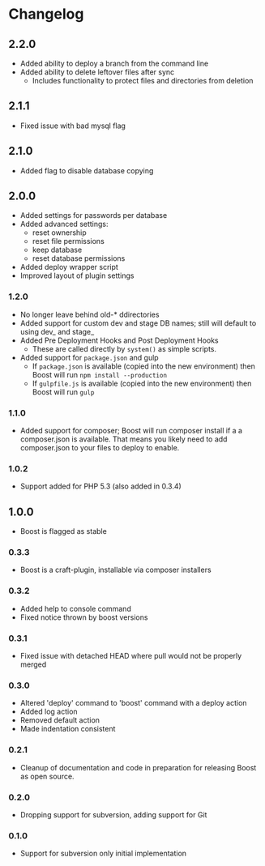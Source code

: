 Changelog
=========

## 2.2.0

* Added ability to deploy a branch from the command line
* Added ability to delete leftover files after sync
    * Includes functionality to protect files and directories from deletion

## 2.1.1

* Fixed issue with bad mysql flag

## 2.1.0

* Added flag to disable database copying

## 2.0.0

* Added settings for passwords per database
* Added advanced settings:
    * reset ownership
    * reset file permissions
    * keep database
    * reset database permissions
* Added deploy wrapper script
* Improved layout of plugin settings

### 1.2.0

* No longer leave behind old-* ddirectories
* Added support for custom dev and stage DB names; still will default to using dev_<PRODDB> and stage_<PRODDB>
* Added Pre Deployment Hooks and Post Deployment Hooks
    * These are called directly by `system()` as simple scripts.
* Added support for `package.json` and gulp
    * If `package.json` is available (copied into the new environment) then Boost will run `npm install --production`
    * If `gulpfile.js` is available (copied into the new environment) then Boost will run `gulp`

### 1.1.0

* Added support for composer; Boost will run composer install if a a composer.json is available. That means you likely need to add composer.json to your files to deploy to enable.

### 1.0.2

* Support added for PHP 5.3 (also added in 0.3.4)

## 1.0.0

* Boost is flagged as stable

### 0.3.3

* Boost is a craft-plugin, installable via composer installers

### 0.3.2

* Added help to console command
* Fixed notice thrown by boost versions

### 0.3.1

* Fixed issue with detached HEAD where pull would not be properly merged

### 0.3.0

* Altered 'deploy' command to 'boost' command with a deploy action
* Added log action
* Removed default action
* Made indentation consistent

### 0.2.1

* Cleanup of documentation and code in preparation for releasing Boost as open
  source.

### 0.2.0

* Dropping support for subversion, adding support for Git

### 0.1.0

* Support for subversion only initial implementation

